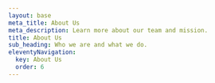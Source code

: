 ```yaml
---
layout: base
meta_title: About Us
meta_description: Learn more about our team and mission.
title: About Us
sub_heading: Who we are and what we do.
eleventyNavigation:
  key: About Us
  order: 6
---
```


